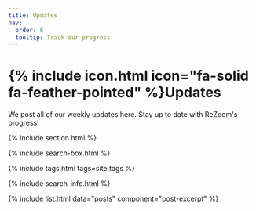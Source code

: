 ```yaml
---
title: Updates
nav:
  order: 6
  tooltip: Track our progress
---
```


# {% include icon.html icon="fa-solid fa-feather-pointed" %}Updates

We post all of our weekly updates here. Stay up to date with ReZoom's progress!

{% include section.html %}

{% include search-box.html %}

{% include tags.html tags=site.tags %}

{% include search-info.html %}

{% include list.html data="posts" component="post-excerpt" %}
